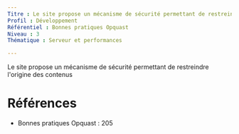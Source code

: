 ```yaml
---
Titre : Le site propose un mécanisme de sécurité permettant de restreindre l'origine des contenus
Profil : Développement
Référentiel : Bonnes pratiques Opquast
Niveau : 3
Thématique : Serveur et performances

---
```

Le site propose un mécanisme de sécurité permettant de restreindre l'origine des contenus

# Références

*   Bonnes pratiques Opquast : 205